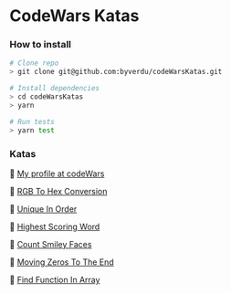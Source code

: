 # CodeWars Katas

### How to install

```bash
# Clone repo
> git clone git@github.com:byverdu/codeWarsKatas.git

# Install dependencies
> cd codeWarsKatas
> yarn

# Run tests
> yarn test
```

### Katas

:jack_o_lantern: [My profile at codeWars](https://www.codewars.com/users/byverdu/completed_solutions)

:pill: [RGB To Hex Conversion](test/rgbToHex.test.js)

:pill: [Unique In Order](test/uniqueInOrder.test.js)

:pill: [Highest Scoring Word](test/highestScoringWord.test.js)

:pill: [Count Smiley Faces](test/countSmileyFaces.test.js)

:pill: [Moving Zeros To The End](test/moveZeros.test.js)

:pill: [Find Function In Array](test/findFunctionInArray.test.js)
